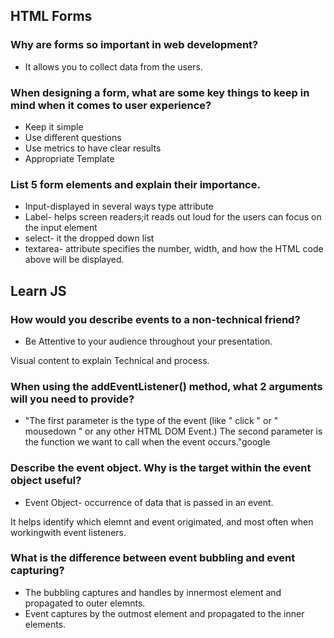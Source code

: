 ## HTML Forms

### Why are forms so important in web development?
* It allows you to collect data from the users.

### When designing a form, what are some key things to keep in mind when it comes to user experience?
* Keep it simple
* Use different questions
* Use metrics to have clear results
* Appropriate Template

### List 5 form elements and explain their importance.
* Input-displayed in several ways type attribute
* Label- helps screen readers;it reads out loud for the users can focus on the input element
* select- it the dropped down list
* textarea- attribute specifies the number, width, and how the HTML code above will be displayed.


## Learn JS


### How would you describe events to a non-technical friend?
* Be Attentive to your audience throughout your presentation. 
  
Visual content to explain Technical and process.

### When using the addEventListener() method, what 2 arguments will you need to provide?
* "The first parameter is the type of the event (like " click " or " mousedown " or any other HTML DOM Event.) The second parameter is the function we want to call when the event occurs."google

### Describe the event object. Why is the target within the event object useful?

* Event Object- occurrence of data that is passed in an event.

It helps identify which elemnt and event origimated, and most often when workingwith event listeners.


### What is the difference between event bubbling and event capturing?

* The bubbling captures and handles by innermost element and propagated to outer elemnts.
* Event captures by the outmost element and propagated to the inner elements.